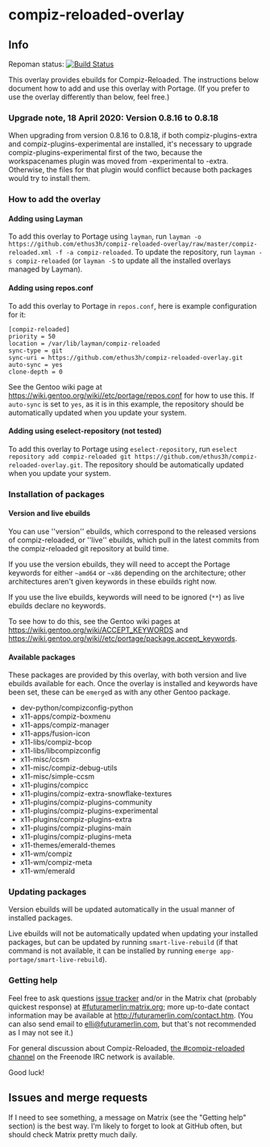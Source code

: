 # compiz-reloaded-overlay

## Info

Repoman status: [![Build Status](https://travis-ci.org/ethus3h/compiz-reloaded-overlay.svg?branch=master)](https://travis-ci.org/ethus3h/compiz-reloaded-overlay)

This overlay provides ebuilds for Compiz-Reloaded. The instructions below document how to add and use this overlay with Portage. (If you prefer to use the overlay differently than below, feel free.)

### Upgrade note, 18 April 2020: Version 0.8.16 to 0.8.18

When upgrading from version 0.8.16 to 0.8.18, if both compiz-plugins-extra and compiz-plugins-experimental are installed, it's necessary to upgrade compiz-plugins-experimental first of the two, because the workspacenames plugin was moved from -experimental to -extra. Otherwise, the files for that plugin would conflict because both packages would try to install them.

### How to add the overlay

#### Adding using Layman

To add this overlay to Portage using `layman`, run `layman -o https://github.com/ethus3h/compiz-reloaded-overlay/raw/master/compiz-reloaded.xml -f -a compiz-reloaded`. To update the repository, run `layman -s compiz-reloaded` (or `layman -S` to update all the installed overlays managed by Layman).

#### Adding using repos.conf

To add this overlay to Portage in `repos.conf`, here is example configuration for it:

```
[compiz-reloaded]
priority = 50
location = /var/lib/layman/compiz-reloaded
sync-type = git
sync-uri = https://github.com/ethus3h/compiz-reloaded-overlay.git
auto-sync = yes
clone-depth = 0
```

See the Gentoo wiki page at https://wiki.gentoo.org/wiki//etc/portage/repos.conf for how to use this. If `auto-sync` is set to `yes`, as it is in this example, the repository should be automatically updated when you update your system.

#### Adding using eselect-repository (not tested)

To add this overlay to Portage using `eselect-repository`, run `eselect repository add compiz-reloaded git https://github.com/ethus3h/compiz-reloaded-overlay.git`. The repository should be automatically updated when you update your system.

### Installation of packages

#### Version and live ebuilds

You can use ''version'' ebuilds, which correspond to the released versions of compiz-reloaded, or ''live'' ebuilds, which pull in the latest commits from the compiz-reloaded git repository at build time.

If you use the version ebuilds, they will need to accept the Portage keywords for either `~amd64` or `~x86` depending on the architecture; other architectures aren't given keywords in these ebuilds right now.

If you use the live ebuilds, keywords will need to be ignored (`**`) as live ebuilds declare no keywords.

To see how to do this, see the Gentoo wiki pages at https://wiki.gentoo.org/wiki/ACCEPT_KEYWORDS and https://wiki.gentoo.org/wiki//etc/portage/package.accept_keywords.

#### Available packages

These packages are provided by this overlay, with both version and live ebuilds available for each. Once the overlay is installed and keywords have been set, these can be `emerge`d as with any other Gentoo package.

- dev-python/compizconfig-python
- x11-apps/compiz-boxmenu
- x11-apps/compiz-manager
- x11-apps/fusion-icon
- x11-libs/compiz-bcop
- x11-libs/libcompizconfig
- x11-misc/ccsm
- x11-misc/compiz-debug-utils
- x11-misc/simple-ccsm
- x11-plugins/compicc
- x11-plugins/compiz-extra-snowflake-textures
- x11-plugins/compiz-plugins-community
- x11-plugins/compiz-plugins-experimental
- x11-plugins/compiz-plugins-extra
- x11-plugins/compiz-plugins-main
- x11-plugins/compiz-plugins-meta
- x11-themes/emerald-themes
- x11-wm/compiz
- x11-wm/compiz-meta
- x11-wm/emerald

### Updating packages

Version ebuilds will be updated automatically in the usual manner of installed packages.

Live ebuilds will not be automatically updated when updating your installed packages, but can be updated by running `smart-live-rebuild` (if that command is not available, it can be installed by running `emerge app-portage/smart-live-rebuild`).

### Getting help

Feel free to ask questions [issue tracker](https://github.com/ethus3h/compiz-reloaded-overlay/issues) and/or in the Matrix chat (probably quickest response) at [#futuramerlin:matrix.org](https://matrix.to/#/%23futuramerlin:matrix.org); more up-to-date contact information may be available at http://futuramerlin.com/contact.htm. (You can also send email to [elli@futuramerlin.com](mailto:elli@futuramerlin.com), but that's not recommended as I may not see it.)

For general discussion about Compiz-Reloaded, [the #compiz-reloaded channel](irc://irc.freenode.net/compiz-reloaded) on the Freenode IRC network is available.

Good luck!

## Issues and merge requests

If I need to see something, a message on Matrix (see the "Getting help" section) is the best way. I'm likely to forget to look at GitHub often, but should check Matrix pretty much daily.
